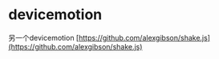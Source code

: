 # devicemotion

另一个devicemotion [https://github.com/alexgibson/shake.js](https://github.com/alexgibson/shake.js)
